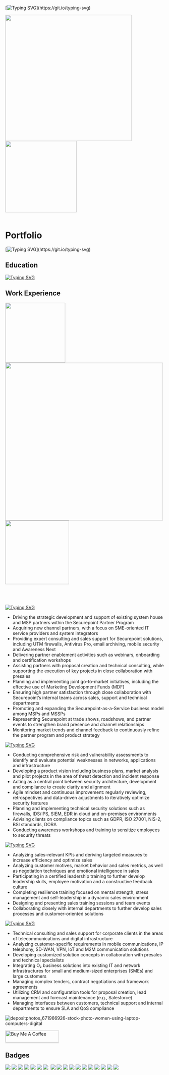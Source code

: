 [![Typing SVG](https://readme-typing-svg.demolab.com?font=Fira+Code&size=16&pause=1000&width=435&lines=HI+I'm+Josephine;nice+to+meet+you!)](https://git.io/typing-svg)

<img src="https://user-images.githubusercontent.com/74038190/212750155-3ceddfbd-19d3-40a3-87af-8d329c8323c4.gif" width="400"> <img src="https://user-images.githubusercontent.com/74038190/212750996-938b257b-266c-45a7-9af7-655341c0f58b.gif" width="226">
<br><br>

# Portfolio

[![Typing SVG](https://readme-typing-svg.demolab.com?font=Fira+Code&size=16&pause=100&width=900&lines=I+have+profound+interest+in+technology+and+dedication+to+solving+complex+problems.;My+journy+in+computer+science+has+led+me+to+develop+a+passion+for+cyber+security.;Now+as+a+cyber+security+channel+account+manager+I+collaborate+with+system+integrators+;and+channel+partners+to+refine+and+expand+their+technological+footprint.)](https://git.io/typing-svg)

## Education
					       		
[![Typing SVG](https://readme-typing-svg.demolab.com?font=Fira+Code&size=13&pause=1&random=true&width=435&lines=-+OJT+Cyber+Security+Consultant+%7C+New+Horizons+%09%09;-+DAAD+Scholarship+%7C+USAL+Salamanca+Espa%C3%B1a;-+B.+Sc.+Economic+Psycology+%7CFOM+(UG);-+Dual-Sector+Consultant%3A+Finance+%26+Insurance+%7C+IHK+)](https://git.io/typing-svg)
           		


## Work Experience

<img src="https://github.com/Anmol-Baranwal/Cool-GIFs-For-GitHub/assets/74038190/7b282ec6-fcc3-4600-90a7-2c3140549f58" width="190"> <img src="https://github.com/Anmol-Baranwal/Cool-GIFs-For-GitHub/assets/74038190/80728820-e06b-4f96-9c9e-9df46f0cc0a5" width="500"><img src="https://github.com/Anmol-Baranwal/Cool-GIFs-For-GitHub/assets/74038190/0db32290-c193-4b32-95dc-413ce9e446a5" width="202">
<br><br>
<br><br>

[![Typing SVG](https://readme-typing-svg.demolab.com?font=Fira+Code&pause=1000&width=900&lines=Cyber+Security+Channel+Account+Manager%7CSecurepoint+GmbH)](https://git.io/typing-svg)
- Driving the strategic development and support of existing system house and MSP partners within the Securepoint Partner Program
- Acquiring new channel partners, with a focus on SME-oriented IT service providers and system integrators
- Providing expert consulting and sales support for Securepoint solutions, including UTM firewalls, Antivirus Pro, email archiving, mobile security and Awareness Next
- Delivering partner enablement activities such as webinars, onboarding and certification workshops
- Assisting partners with proposal creation and technical consulting, while supporting the execution of key projects in close collaboration with presales
- Planning and implementing joint go-to-market initiatives, including the effective use of Marketing Development Funds (MDF)
- Ensuring high partner satisfaction through close collaboration with Securepoint’s internal teams across sales, support and technical departments
- Promoting and expanding the Securepoint-as-a-Service business model among MSPs and MSSPs
- Representing Securepoint at trade shows, roadshows, and partner events to strengthen brand presence and channel relationships
- Monitoring market trends and channel feedback to continuously refine the partner program and product strategy


[![Typing SVG](https://readme-typing-svg.demolab.com?font=Fira+Code&pause=1000&width=900&lines=Cyber+Security+Consultant%7CNew+Horizons)](https://git.io/typing-svg)
- Conducting comprehensive risk and vulnerability assessments to identify and evaluate potential weaknesses in networks, applications and infrastructure  
- Developing a product vision including business plans, market analysis and pilot projects in the area of threat detection and incident response  
- Acting as a central point between security architecture, development and compliance to create clarity and alignment  
- Agile mindset and continuous improvement: regularly reviewing, retrospectives and data-driven adjustments to iteratively optimize security features  
- Planning and implementing technical security solutions such as firewalls, IDS/IPS, SIEM, EDR in cloud and on-premises environments  
- Advising clients on compliance topics such as GDPR, ISO 27001, NIS-2, BSI standards, DORA  
- Conducting awareness workshops and training to sensitize employees to security threats

[![Typing SVG](https://readme-typing-svg.demolab.com?font=Fira+Code&pause=1000&width=900&lines=Distribution+Partner+and+Consultant%7CSwisslife-Select)](https://git.io/typing-svg)

- Analyzing sales-relevant KPIs and deriving targeted measures to increase efficiency and optimize sales  
- Analyzing customer motives, market behavior and sales metrics, as well as negotiation techniques and emotional intelligence in sales  
- Participating in a certified leadership training to further develop leadership skills, employee motivation and a constructive feedback culture  
- Completing resilience training focused on mental strength, stress management and self-leadership in a dynamic sales environment  
- Designing and presenting sales training sessions and team events  
- Collaborating closely with internal departments to further develop sales processes and customer-oriented solutions

[![Typing SVG](https://readme-typing-svg.demolab.com?font=Fira+Code&pause=1000&width=900&lines=**O%C2%B2+Account+Manager+Digital+Media)](https://git.io/typing-svg)

- Technical consulting and sales support for corporate clients in the areas of telecommunications and digital infrastructure  
- Analyzing customer-specific requirements in mobile communications, IP telephony, SD-WAN, VPN, IoT and M2M communication solutions  
- Developing customized solution concepts in collaboration with presales and technical specialists  
- Integrating O₂ business solutions into existing IT and network infrastructures for small and medium-sized enterprises (SMEs) and large customers  
- Managing complex tenders, contract negotiations and framework agreements  
- Utilizing CRM and configuration tools for proposal creation, lead management and forecast maintenance (e.g., Salesforce)  
- Managing interfaces between customers, technical support and internal departments to ensure SLA and QoS compliance



![depositphotos_671966926-stock-photo-women-using-laptop-computers-digital](https://github.com/ShawhinT/example-portfolio/assets/168281515/2b584e58-d51f-4700-9c54-953bce54e4dd)



<a href="https://www.buymeacoffee.com/JosephineHalbach" target="_blank"><img src="https://www.buymeacoffee.com/assets/img/custom_images/orange_img.png" alt="Buy Me A Coffee" style="height: 37px !important;width: 170px !important;box-shadow: 0px 3px 2px 0px rgba(190, 190, 190, 0.5) !important;-webkit-box-shadow: 0px 3px 2px 0px rgba(190, 190, 190, 0.5) !important;" ></a>


## Badges


<div>
<img src="https://img.shields.io/badge/EXIN_Scrum_Master-0091EA?style=for-the-badge&logo=EXIN&logoColor=white)](https://www.exin.com/certifications/scrum-master)" />
<img src="https://img.shields.io/badge/EXIN_Product_Owner-0091EA?style=for-the-badge&logo=EXIN&logoColor=white)](https://www.exin.com/certifications/product-owner)" />
<img src="https://img.shields.io/badge/-Security%2B-FF0000?&style=for-the-badge&logo=CompTIA&logoColor=white" />
<img src="https://img.shields.io/badge/CISSP-0052CC?style=for-the-badge&logo=ISC2&logoColor=white)"/>
<img src="https://img.shields.io/badge/-A%2B-4D4D4D?&style=for-the-badge&logo=CompTIA&logoColor=white" />
<img src="https://img.shields.io/badge/Microsoft_Azure_Security_Technologies-0078D4?style=for-the-badge&logo=microsoft-azure&logoColor=white)](https://learn.microsoft.com/en-us/certifications/azure-security-technologies)" />



<img src="https://img.shields.io/badge/PRINCE2-0091EA?style=for-the-badge&logo=PRINCE2&logoColor=white)](https://www.axelos.com/certifications/prince2))"/>
<img scr="https://img.shields.io/badge/CISA-0A0A0A?style=for-the-badge&logo=cisa&logoColor=white)](https://www.isaca.org/credentialing/cisa)"/>
    <img src="https://img.shields.io/badge/Amazon_S3-569A31?style=for-the-badge&logo=amazon-s3&logoColor=white"/>
    <img src="https://img.shields.io/badge/-Splunk-000000?&style=for-the-badge&logo=Splunk&logoColor=white" />
    <img src="https://img.shields.io/badge/AZ-900-0078D4?style=for-the-badge&logo=microsoft-azure&logoColor=white)](https://learn.microsoft.com/en-us/certifications/exam-az-900)"/>
     <img src="https://img.shields.io/badge/-Microsoft_Sentinel-0078D4?&style=for-the-badge&logo=Microsoft&logoColor=white" />
    <img src="https://img.shields.io/badge/CISA-0A0A0A?style=for-the-badge&logo=cisa&logoColor=white)](https://www.isaca.org/credentialing/cisa)"/>
    <img src="https://img.shields.io/badge/CISM-0A0A0A?style=for-the-badge&logo=cism&logoColor=white)](https://www.isaca.org/credentialing/cism)"/>
    <img src="https://img.shields.io/badge/-Elastic-005571?&style=for-the-badge&logo=Elastic&logoColor=white" />
    <img src="https://img.shields.io/badge/-Wireshark-1679A7?&style=for-the-badge&logo=Wireshark&logoColor=white" />
    <img src="https://img.shields.io/badge/-Suricata-EF3B2D?&style=for-the-badge&logo=Suricata&logoColor=white" />
    <img src="https://img.shields.io/badge/-Zeek-777BB4?&style=for-the-badge&logo=Zeek&logoColor=white" />
    <img src="https://img.shields.io/badge/Kali_Linux-557C94?style=for-the-badge&logo=kali-linux&logoColor=white"/>
</div>

